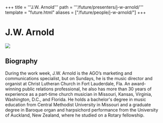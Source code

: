 +++
title = '''J.W. Arnold'''
path = '''/future/presenters/j-w-arnold/'''
template = "future.html"
aliases = ["/future/people/j-w-arnold/"]
+++

<h1>J.W. Arnold</h1>

<img class="speaker-photo" src="https://custom.cvent.com/C3A4539B19F74ABCB6FCE437F6BC0A74/files/event/910aaf2914d44586a56fbd0b3b2c31c0/35366f6da16a4a78bc5d5028153ca8e5.jpg">
<h2>Biography</h2>
<p>During the work week, J.W. Arnold is the AGO’s marketing and communications specialist, but on Sundays, he is the music director and organist at Christ Lutheran Church in Fort Lauderdale, Fla. An award-winning public relations professional, he also has more than 30 years of experience as a part-time church musician in Missouri, Kansas, Virginia, Washington, D.C., and Florida. He holds a bachelor's degree in music education from Central Methodist University in Missouri and a graduate degree in Baroque organ and harpsichord performance from the University of Auckland, New Zealand, where he studied on a Rotary fellowship.</p>

